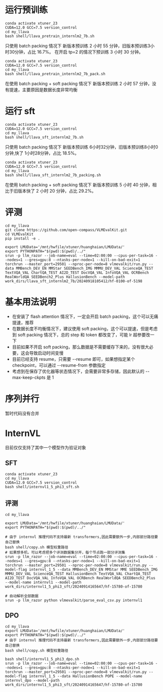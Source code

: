 # 运行预训练

```shell
conda activate xtuner_23
CUDA=12.0 GCC=7.5 version_control
cd my_llava
bash shell/llava_pretrain_internlm2_7b.sh
```

只使用 batch packing 情况下 新版本预训练 2 小时 55 分钟，旧版本预训练3小时30分钟，占比 16.7%。
在开启 tp=2 的情况下预训练 3 小时 30 分钟。

```shell
conda activate xtuner_23
CUDA=12.0 GCC=7.5 version_control
cd my_llava
bash shell/llava_pretrain_internlm2_7b_pack.sh
```

在使用 batch packing + soft packing 情况下 新版本预训练 2 小时 57 分钟，没有提速，主要原因是数据长度非常均衡

# 运行 sft

```shell
conda activate xtuner_23
CUDA=12.0 GCC=7.5 version_control
cd my_llava
bash shell/llava_sft_internlm2_7b.sh
```

只使用 batch packing 情况下 新版本预训练 6小时32分钟，旧版本预训练8小时0分钟,快了 1小时28分钟，占比 18.5%。

```shell
conda activate xtuner_23
CUDA=12.0 GCC=7.5 version_control
cd my_llava
bash shell/llava_sft_internlm2_7b_packing.sh
```

在使用 batch packing + soft packing 情况下 新版本预训练 5 小时 40 分钟，相比于旧版本快了 2 小时 20 分钟，占比 29.2%。

# 评测

```shell
cd my_llava
git clone https://github.com/open-compass/VLMEvalKit.git
cd VLMEvalKit
pip install -e .

export LMUData='/mnt/hwfile/xtuner/huanghaian/LMUData/'
export PYTHONPATH="$(pwd):$(pwd)/../"
srun -p llm_razor --job-name=eval --time=02:00:00 --cpus-per-task=16 --nodes=1 --gres=gpu:8 --ntasks-per-node=1 --kill-on-bad-exit=1 torchrun --master_port=29501 --nproc-per-node=8 vlmevalkit/run.py --data MMBench_DEV_EN MMStar SEEDBench_IMG MMMU_DEV_VAL ScienceQA_TEST TextVQA_VAL ChartQA_TEST AI2D_TEST DocVQA_VAL InfoVQA_VAL OCRBench RealWorldQA SEEDBench2_Plus HallusionBench --model-path work_dirs/llava_sft_internlm2_7b/20240918105412/hf-0100-of-5198
```

# 基本用法说明

- 在安装了 flash attention 情况下，一定会开启 batch packing，这个可以无痛提速，推荐
- 在数据长度不均衡情况下，建议使用 soft packing，这个可以提速，但是考虑到 soft packing 情况下，总的 step 和 token 都改变了，可能 lr 超参要改一下
- 目前如果不开启 soft packing，那么数据是不需要缓存下来的，没有很大必要，这会导致启动时间变慢
- 目前已经支持 resume，只需要 --resume 即可，如果想指定某个 checkpoint，可以通过 --resume-from 参数指定
- 考虑到在保存了优化器等状态情况下，会需要非常多存储，因此默认的 --max-keep-ckpts 是 1

# 序列并行

暂时代码没有合并

# InternVL

目前仅仅支持了其中一个模型作为验证对象

## SFT 

```shell
conda activate xtuner_23
cd my_llava
CUDA=12.0 GCC=7.5 version_control
bash shell/internvl1_5_phi3_sft.sh
```

## 评测

```shell
cd my_llava

export LMUData='/mnt/hwfile/xtuner/huanghaian/LMUData/'
export PYTHONPATH="$(pwd):$(pwd)/../"

# 由于 internvl 推理代码不支持最新 transformers,因此需要额外一步,内部部分路径要自己替换
bash shell/copy.sh 模型权重路径
# 如果想多机，可以考虑把多个评测数据集分开，每个节点跑一部分评测集
srun -p llm_razor --job-name=eval --time=02:00:00 --cpus-per-task=16 --nodes=1 --gres=gpu:8 --ntasks-per-node=1 --kill-on-bad-exit=1 torchrun --master_port=29501 --nproc-per-node=8 vlmevalkit/run.py --model-flag internvl_1_5 --data MMBench_DEV_EN MMStar MME SEEDBench_IMG MMMU_DEV_VAL ScienceQA_TEST HallusionBench TextVQA_VAL ChartQA_TEST AI2D_TEST DocVQA_VAL InfoVQA_VAL OCRBench RealWorldQA SEEDBench2_Plus --model-name internvl1 --model-path work_dirs/internvl1_5_phi3_sft/20240914165647/hf-15780-of-15780

# 自动解析全部数据
srun -p llm_razor python vlmevalkit/parse_eval_csv.py internvl1
```

## DPO

```shell
cd my_llava
export LMUData='/mnt/hwfile/xtuner/huanghaian/LMUData/'
export PYTHONPATH="$(pwd):$(pwd)/../"
# 由于 internvl 推理代码不支持最新 transformers,因此需要额外一步,内部部分路径要自己替换
bash shell/copy.sh 模型权重路径

bash shell/internvl1_5_phi3_dpo.sh
srun -p llm_razor --job-name=eval --time=02:00:00 --cpus-per-task=16 --nodes=1 --gres=gpu:8 --ntasks-per-node=1 --kill-on-bad-exit=1 torchrun --master_port=29501 --nproc-per-node=8 vlmevalkit/run.py --model-flag internvl_1_5 --data HallusionBench POPE --model-name internvl_dpo --model-path work_dirs/internvl1_5_phi3_sft/20240914165647/hf-15780-of-15780
```

